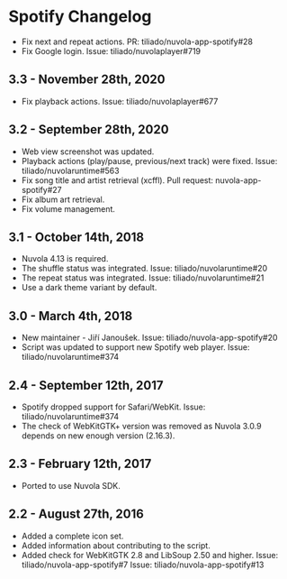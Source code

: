 Spotify Changelog
=================

  * Fix next and repeat actions. PR: tiliado/nuvola-app-spotify#28
  * Fix Google login. Issue: tiliado/nuvolaplayer#719

3.3 - November 28th, 2020
-------------------------

  * Fix playback actions. Issue: tiliado/nuvolaplayer#677

3.2 - September 28th, 2020
--------------------------

  * Web view screenshot was updated.
  * Playback actions (play/pause, previous/next track) were fixed. Issue: tiliado/nuvolaruntime#563
  * Fix song title and artist retrieval (xcffl). Pull request: nuvola-app-spotify#27
  * Fix album art retrieval.
  * Fix volume management.

3.1 - October 14th, 2018
------------------------

  * Nuvola 4.13 is required.
  * The shuffle status was integrated. Issue: tiliado/nuvolaruntime#20
  * The repeat status was integrated. Issue: tiliado/nuvolaruntime#21
  * Use a dark theme variant by default.

3.0 - March 4th, 2018
---------------------

  * New maintainer - Jiří Janoušek. Issue: tiliado/nuvola-app-spotify#20
  * Script was updated to support new Spotify web player. Issue: tiliado/nuvolaruntime#374

2.4 - September 12th, 2017
-----------------------

  * Spotify dropped support for Safari/WebKit. Issue: tiliado/nuvolaruntime#374
  * The check of WebKitGTK+ version was removed as Nuvola 3.0.9 depends on new enough version (2.16.3).

2.3 - February 12th, 2017
-------------------------

  * Ported to use Nuvola SDK.

2.2 - August 27th, 2016
-----------------------

  * Added a complete icon set.
  * Added information about contributing to the script.
  * Added check for WebKitGTK 2.8 and LibSoup 2.50 and higher.
    Issue: tiliado/nuvola-app-spotify#7
    Issue: tiliado/nuvola-app-spotify#13
